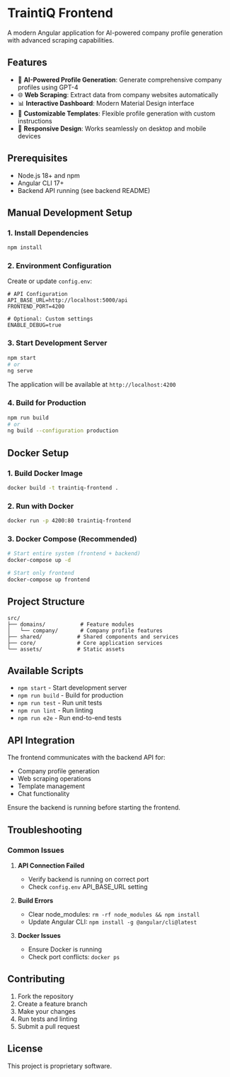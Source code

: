 # TraintiQ Frontend

A modern Angular application for AI-powered company profile generation with advanced scraping capabilities.

## Features

- 🤖 **AI-Powered Profile Generation**: Generate comprehensive company profiles using GPT-4
- 🌐 **Web Scraping**: Extract data from company websites automatically  
- 📊 **Interactive Dashboard**: Modern Material Design interface
- 🔧 **Customizable Templates**: Flexible profile generation with custom instructions
- 📱 **Responsive Design**: Works seamlessly on desktop and mobile devices

## Prerequisites

- Node.js 18+ and npm
- Angular CLI 17+
- Backend API running (see backend README)

## Manual Development Setup

### 1. Install Dependencies
```bash
npm install
```

### 2. Environment Configuration
Create or update `config.env`:
```env
# API Configuration
API_BASE_URL=http://localhost:5000/api
FRONTEND_PORT=4200

# Optional: Custom settings
ENABLE_DEBUG=true
```

### 3. Start Development Server
```bash
npm start
# or
ng serve
```

The application will be available at `http://localhost:4200`

### 4. Build for Production
```bash
npm run build
# or
ng build --configuration production
```

## Docker Setup

### 1. Build Docker Image
```bash
docker build -t traintiq-frontend .
```

### 2. Run with Docker
```bash
docker run -p 4200:80 traintiq-frontend
```

### 3. Docker Compose (Recommended)
```bash
# Start entire system (frontend + backend)
docker-compose up -d

# Start only frontend
docker-compose up frontend
```

## Project Structure

```
src/
├── domains/           # Feature modules
│   └── company/       # Company profile features
├── shared/           # Shared components and services
├── core/             # Core application services
└── assets/           # Static assets
```

## Available Scripts

- `npm start` - Start development server
- `npm run build` - Build for production
- `npm run test` - Run unit tests
- `npm run lint` - Run linting
- `npm run e2e` - Run end-to-end tests

## API Integration

The frontend communicates with the backend API for:
- Company profile generation
- Web scraping operations
- Template management
- Chat functionality

Ensure the backend is running before starting the frontend.

## Troubleshooting

### Common Issues

1. **API Connection Failed**
   - Verify backend is running on correct port
   - Check `config.env` API_BASE_URL setting

2. **Build Errors**
   - Clear node_modules: `rm -rf node_modules && npm install`
   - Update Angular CLI: `npm install -g @angular/cli@latest`

3. **Docker Issues**
   - Ensure Docker is running
   - Check port conflicts: `docker ps`

## Contributing

1. Fork the repository
2. Create a feature branch
3. Make your changes
4. Run tests and linting
5. Submit a pull request

## License

This project is proprietary software.
